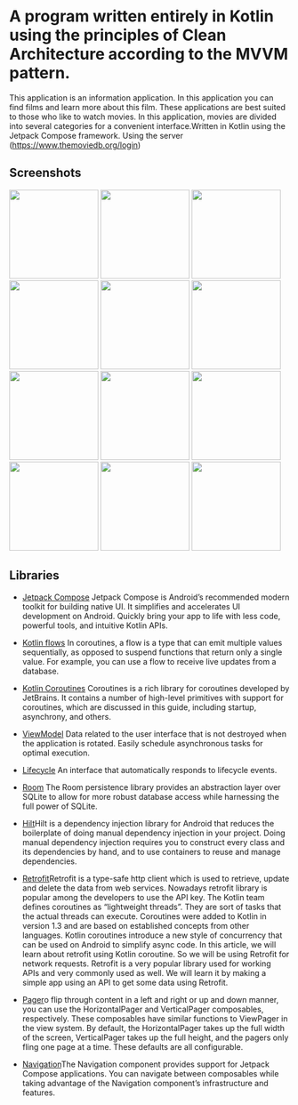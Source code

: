 # A program written entirely in Kotlin using the principles of Clean Architecture according to the MVVM pattern.

This application is an information application. In this application you can find films and learn
more about this film. These applications are best suited to those who like to watch movies. In this
application, movies are divided into several categories for a convenient interface.Written in
Kotlin using the Jetpack Compose
framework.
Using the
server (https://www.themoviedb.org/login)

## Screenshots

[<img src="meta/screenshots/screenshots_splash_screen" width=160>](meta/screenshots/screenshots_splash_screen.jpg)
[<img src="meta/screenshots/screenshots_home_screen" width=160>](meta/screenshots/screenshots_home_screen.jpg)
[<img src="meta/screenshots/screenshots_search_screen" width=160>](meta/screenshots/screenshots_search_screen.jpg)
[<img src="meta/screenshots/screenshots_search_screen_second" width=160>](meta/screenshots/screenshots_search_screen_second.jpg)
[<img src="meta/screenshots/screenshots_watch_screen" width=160>](meta/screenshots/screenshots_watch_screen.jpg)
[<img src="meta/screenshots/screenshots_watch_screen_second" width=160>](meta/screenshots/screenshots_watch_screen_second.jpg)
[<img src="meta/screenshots/screenshots_detail_screen" width=160>](meta/screenshots/screenshots_detail_screen.jpg)
[<img src="meta/screenshots/screenshots_detail_screen_about_movie" width=160>](meta/screenshots/screenshots_detail_screen_about_movie.jpg)
[<img src="meta/screenshots/screenshots_detail_screen_cast_movie" width=160>](meta/screenshots/screenshots_detail_screen_cast_movie.jpg)
[<img src="meta/screenshots/screenshots_detail_screen_crews_movie" width=160>](meta/screenshots/screenshots_detail_screen_crews_movie.jpg)
[<img src="meta/screenshots/screenshots_detail_screen_review_movie" width=160>](meta/screenshots/screenshots_detail_screen_review_movie.jpg)
[<img src="meta/screenshots/screenshots_detail_screen_review_movie_filter" width=160>](meta/screenshots/screenshots_detail_screen_review_movie_filter.jpg)

## Libraries

* [Jetpack Compose](https://developer.android.com/jetpack/compose) Jetpack Compose is Android’s
  recommended modern toolkit for building native UI. It simplifies and accelerates UI development on
  Android. Quickly bring your app to life with less code, powerful tools, and intuitive Kotlin APIs.

* [Kotlin flows](https://developer.android.com/kotlin/flow) In coroutines, a flow is a type that can
  emit multiple values sequentially, as opposed to suspend functions that return only a single
  value. For example, you can use a flow to receive live updates from a database.

* [Kotlin Coroutines](https://github.com/Kotlin/kotlinx.coroutines) Coroutines is a rich library for
  coroutines developed by JetBrains. It contains a number of high-level primitives with support for
  coroutines, which are discussed in this guide, including startup, asynchrony, and others.

* [ViewModel](https://developer.android.com/topic/libraries/architecture/viewmodel) Data related to
  the user interface that is not destroyed when the application is rotated. Easily schedule
  asynchronous tasks for optimal execution.

* [Lifecycle](https://developer.android.com/topic/libraries/architecture/lifecycle) An interface
  that automatically responds to lifecycle events.

* [Room](https://developer.android.com/jetpack/androidx/releases/room) The Room persistence library
  provides an abstraction layer over SQLite to allow for more robust database access while
  harnessing the full power of SQLite.


* [Hilt](https://developer.android.com/training/dependency-injection/hilt-android)Hilt is a
  dependency injection library for Android that reduces the boilerplate of doing manual dependency
  injection in your project. Doing manual dependency injection requires you to construct every class
  and its dependencies by hand, and to use containers to reuse and manage dependencies.

* [Retrofit](https://www.geeksforgeeks.org/retrofit-with-kotlin-coroutine-in-android)Retrofit is a
  type-safe http client which is used to retrieve, update and delete the data from web services.
  Nowadays retrofit library is popular among the developers to use the API key. The Kotlin team
  defines coroutines as “lightweight threads”. They are sort of tasks that the actual threads can
  execute. Coroutines were added to Kotlin in version 1.3 and are based on established concepts from
  other languages. Kotlin coroutines introduce a new style of concurrency that can be used on
  Android to simplify async code. In this article, we will learn about retrofit using Kotlin
  coroutine. So we will be using Retrofit for network requests. Retrofit is a very popular library
  used for working APIs and very commonly used as well. We will learn it by making a simple app
  using an API to get some data using Retrofit.

* [Pager](https://developer.android.com/jetpack/compose/layouts/pager)o flip through content in a
  left and right or up and down manner, you can use the HorizontalPager and VerticalPager
  composables, respectively. These composables have similar functions to ViewPager in the view
  system. By default, the HorizontalPager takes up the full width of the screen, VerticalPager takes
  up the full height, and the pagers only fling one page at a time. These defaults are all
  configurable.

* [Navigation](https://developer.android.com/jetpack/compose/navigation)The Navigation component
  provides support for Jetpack Compose applications. You can navigate between composables while
  taking advantage of the Navigation component’s infrastructure and features.